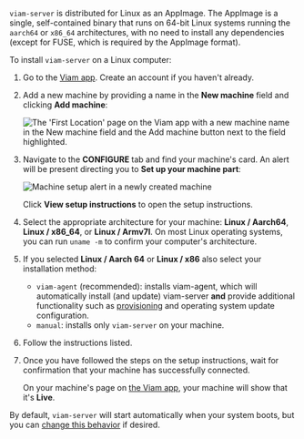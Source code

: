 `viam-server` is distributed for Linux as an AppImage.
The AppImage is a single, self-contained binary that runs on 64-bit Linux systems running the `aarch64` or `x86_64` architectures, with no need to install any dependencies (except for FUSE, which is required by the AppImage format).

To install `viam-server` on a Linux computer:

1. Go to the [Viam app](https://app.viam.com). Create an account if you haven't already.

1. Add a new machine by providing a name in the **New machine** field and clicking **Add machine**:

   ![The 'First Location' page on the Viam app with a new machine name in the New machine field and the Add machine button next to the field highlighted.](/fleet/app-usage/create-machine.png)

1. Navigate to the **CONFIGURE** tab and find your machine's card.
   An alert will be present directing you to **Set up your machine part**:

   ![Machine setup alert in a newly created machine](/installation/setup-part.png)

   Click **View setup instructions** to open the setup instructions.

1. Select the appropriate architecture for your machine: **Linux / Aarch64**, **Linux / x86_64**, or **Linux / Armv7l**.
   On most Linux operating systems, you can run `uname -m` to confirm your computer's architecture.

1. If you selected **Linux / Aarch 64** or **Linux / x86** also select your installation method:

   - `viam-agent` (recommended): installs viam-agent, which will automatically install (and update) viam-server **and** provide additional functionality such as [provisioning](/fleet/provision/) and operating system update configuration.
   - `manual`: installs only `viam-server` on your machine.

1. Follow the instructions listed.

1. Once you have followed the steps on the setup instructions, wait for confirmation that your machine has successfully connected.

   On your machine's page on [the Viam app](https://app.viam.com), your machine will show that it's **Live**.

By default, `viam-server` will start automatically when your system boots, but you can [change this behavior](/installation/manage-viam-server/) if desired.
